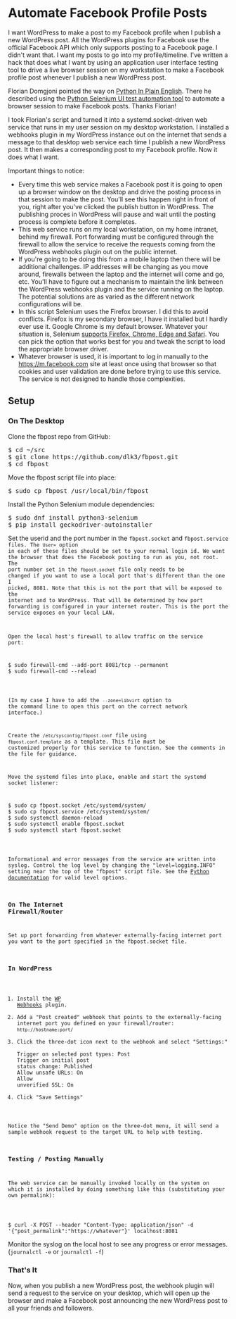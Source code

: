 # Automate Facebook Profile Posts

I want WordPress to make a post to my Facebook profile when I publish a new WordPress post. All the WordPress plugins for Facebook use the official Facebook API which only supports posting to a Facebook page. I didn't want that. I want my posts to go into my profile/timeline. I've written a hack that does what I want by using an application user interface testing tool to drive a live browser session on my workstation to make a Facebook profile post whenever I publish a new WordPress post.

Florian Domgjoni pointed the way on [Python In Plain English](https://python.plainenglish.io/automating-facebook-posts-with-python-using-selenium-7a7ffca0f325).  There he described using the [Python Selenium UI test automation tool](https://selenium-python.readthedocs.io/) to automate a browser session to make Facebook posts.  Thanks Florian!

I took Florian's script and turned it into a systemd.socket-driven web service that runs in my user session on my desktop workstation. I installed a webhooks plugin in my WordPress instance out on the internet that sends a message to that desktop web service each time I publish a new WordPress post. It then makes a corresponding post to my Facebook profile.  Now it does what I want.

Important things to notice:
* Every time this web service makes a Facebook post it is going to open up a browser window on the desktop and drive the posting process in that session to make the post.  You'll see this happen right in front of you, right after you've clicked the publish button in WordPress.  The publishing proces in WordPress will pause and wait until the posting process is complete before it completes.
* This web service runs on my local workstation, on my home intranet, behind my firewall.  Port forwarding must be configured through the firewall to allow the service to receive the requests coming from the WordPress webhooks plugin out on the public internet.  
* If you're going to be doing this from a mobile laptop then there will be additional challenges.  IP addresses will be changing as you move around, firewalls between the laptop and the internet will come and go, etc.  You'll have to figure out a mechanism to maintain the link between the WordPress webhooks plugin and the service running on the laptop.  The potential solutions are as varied as the different network configurations will be.
* In this script Selenium uses the Firefox browser.  I did this to avoid conflicts.  Firefox is my secondary browser, I have it installed but I hardly ever use it.  Google Chrome is my default browser.  Whatever your situation is, Selenium [supports Firefox, Chrome, Edge and Safari](https://selenium-python.readthedocs.io/installation.html#drivers).  You can pick the option that works best for you and tweak the script to load the appropriate browser driver.
* Whatever browser is used, it is important to log in manually to the https://m.facebook.com site at least once using that browser so that cookies and user validation are done before trying to use this service.  The service is not designed to handle those complexities.

## Setup

### On The Desktop

Clone the fbpost repo from GitHub:
<pre>
$ cd ~/src
$ git clone https://github.com/dlk3/fbpost.git
$ cd fbpost
</pre>

Move the fbpost script file into place:
<pre>
$ sudo cp fbpost /usr/local/bin/fbpost
</pre>

Install the Python Selenium module dependencies:
<pre>
$ sudo dnf install python3-selenium
$ pip install geckodriver-autoinstaller
</pre>

Set the userid and the port number in the <code>fbpost.socket</code> and <code>fbpost.service</fbpost> files.  The <code>User=</code> option in each of these files should be set to your normal login id.  We want the browser that does the Facebook posting to run as you, not root. The port number set in the <code>fbpost.socket</code> file only needs to be changed if you want to use a local port that's different than the one I picked, 8081.  Note that this is not the port that will be exposed to the internet and to WordPress.  That will be determined by how port forwarding is configured in your internet router.  This is the port the service exposes on your local LAN.
 
Open the local host's firewall to allow traffic on the service port:
<pre>
$ sudo firewall-cmd --add-port 8081/tcp --permanent
$ sudo firewall-cmd --reload
</pre>
(In my case I have to add the <code>--zone=libvirt</code> option to the command line to open this port on the correct network interface.)

Create the <code>/etc/sysconfig/fbpost.conf</code> file using <code>fbpost.conf.template</code> as a template.  This file must be customized properly for this service to function.  See the comments in the file for guidance.

Move the systemd files into place, enable and start the systemd socket listener:
<pre>
$ sudo cp fbpost.socket /etc/systemd/system/
$ sudo cp fbpost.service /etc/systemd/system/
$ sudo systemctl daemon-reload
$ sudo systemctl enable fbpost.socket
$ sudo systemctl start fbpost.socket
</pre>

Informational and error messages from the service are written into syslog.  Control the log level by changing the "level=logging.INFO" setting near the top of the "fbpost" script file.  See the [Python documentation](https://docs.python.org/3/library/logging.html#logging-levels) for valid level options.

### On The Internet Firewall/Router

Set up port forwarding from whatever externally-facing internet port you want to the port specified in the fbpost.socket file.

### In WordPress

1.  Install the [WP Webhooks](https://wordpress.org/plugins/wp-webhooks/) plugin.
2.  Add a "Post created" webhook that points to the externally-facing internet port you defined on your firewall/router: <code>http://hostname:port/</code>
3.  Click the three-dot icon next to the webhook and select "Settings:"
    <br />Trigger on selected post types: Post
    <br />Trigger on initial post status change: Published
    <br />Allow unsafe URLs: On
    <br />Allow unverified SSL: On
4. Click "Save Settings"

Notice the "Send Demo" option on the three-dot menu, it will send a sample webhook request to the target URL to help with testing.

### Testing / Posting Manually

The web service can be manually invoked locally on the system on which it is installed by doing something like this (substituting your own permalink):
<pre> 
$ curl -X POST --header "Content-Type: application/json" -d '{"post_permalink":"https://whatever"}' localhost:8081</code>
</pre>

Monitor the syslog on the local host to see any progress or error messages.  (<code>journalctl -e</code> or <code>journalctl -f</code>)

### That's It

Now, when you publish a new WordPress post, the webhook plugin will send a request to the service on your desktop, which will open up the browser and make a Facebook post announcing the new WordPress post to all your friends and followers.
